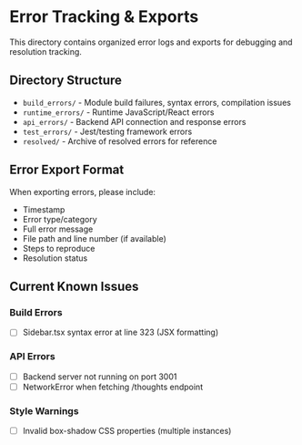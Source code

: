 
# Error Tracking & Exports

This directory contains organized error logs and exports for debugging and resolution tracking.

## Directory Structure

- `build_errors/` - Module build failures, syntax errors, compilation issues
- `runtime_errors/` - Runtime JavaScript/React errors
- `api_errors/` - Backend API connection and response errors
- `test_errors/` - Jest/testing framework errors
- `resolved/` - Archive of resolved errors for reference

## Error Export Format

When exporting errors, please include:
- Timestamp
- Error type/category
- Full error message
- File path and line number (if available)
- Steps to reproduce
- Resolution status

## Current Known Issues

### Build Errors
- [ ] Sidebar.tsx syntax error at line 323 (JSX formatting)

### API Errors  
- [ ] Backend server not running on port 3001
- [ ] NetworkError when fetching /thoughts endpoint

### Style Warnings
- [ ] Invalid box-shadow CSS properties (multiple instances)
